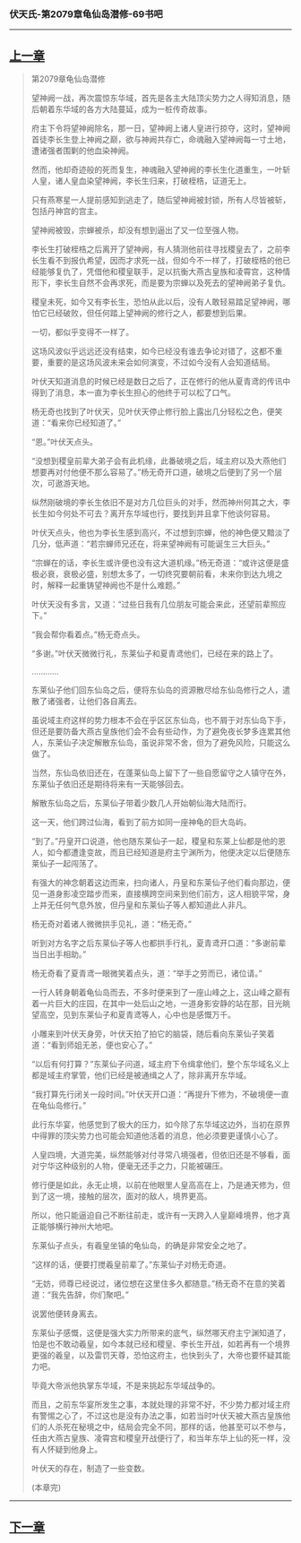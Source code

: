 ### 伏天氏-第2079章龟仙岛潜修-69书吧

--------
[上一章](./de54b74ba25fa1b2414fd704317d8b08.md)
--------


>
>
>
>第2079章龟仙岛潜修
>
>望神阙一战，再次震惊东华域，首先是各主大陆顶尖势力之人得知消息，随后朝着东华域的各方大陆蔓延，成为一桩传奇故事。
>
>府主下令将望神阙除名，那一日，望神阙上诸人皇进行掠夺，这时，望神阙首徒李长生登上神阙之巅，欲与神阙共存亡，命魂融入望神阙每一寸土地，遭诸强者围剿的他血染神阙。
>
>然而，他却奇迹般的死而复生，神魂融入望神阙的李长生化道重生，一叶斩人皇，诸人皇血染望神阙，李长生归来，打破桎梏，证道无上。
>
>只有燕寒星一人提前感知到逃走了，随后望神阙被封锁，所有人尽皆被斩，包括丹神宫的宫主。
>
>望神阙被毁，宗蝉被杀，却没有想到逼出了又一位至强人物。
>
>李长生打破桎梏之后离开了望神阙，有人猜测他前往寻找稷皇去了，之前李长生看不到报仇希望，因而才求死一战，但如今不一样了，打破桎梏的他已经能够复仇了，凭借他和稷皇联手，足以抗衡大燕古皇族和凌霄宫，这种情形下，李长生自然不会再求死，而是要为宗蝉以及死去的望神阙弟子复仇。
>
>稷皇未死，如今又有李长生，恐怕从此以后，没有人敢轻易踏足望神阙，哪怕它已经破败，但任何踏上望神阙的修行之人，都要想到后果。
>
>一切，都似乎变得不一样了。
>
>这场风波似乎远远还没有结束，如今已经没有谁去争论对错了，这都不重要，重要的是这场风波未来会如何演变，不过如今没有人会知道结局。
>
>叶伏天知道消息的时候已经是数日之后了，正在修行的他从夏青鸢的传讯中得到了消息，本一直为李长生担心的他终于可以松了口气。
>
>杨无奇也找到了叶伏天，见叶伏天停止修行脸上露出几分轻松之色，便笑道：“看来你已经知道了。”
>
>“恩。”叶伏天点头。
>
>“没想到稷皇前辈大弟子会有此机缘，此番破境之后，域主府以及大燕他们想要再对付他便不那么容易了。”杨无奇开口道，破境之后便到了另一个层次，可遨游天地。
>
>纵然刚破境的李长生依旧不是对方几位巨头的对手，然而神州何其之大，李长生如今何处不可去？离开东华域也行，要找到并且拿下他谈何容易。
>
>叶伏天点头，他也为李长生感到高兴，不过想到宗蝉，他的神色便又黯淡了几分，低声道：“若宗蝉师兄还在，将来望神阙有可能诞生三大巨头。”
>
>“宗蝉在的话，李长生或许便也没有这大道机缘。”杨无奇道：“或许这便是盛极必衰，衰极必盛，别想太多了，一切终究要朝前看，未来你到达九境之时，解释一起重铸望神阙也不是什么难题。”
>
>叶伏天没有多言，又道：“过些日我有几位朋友可能会来此，还望前辈照应下。”
>
>“我会帮你看着点。”杨无奇点头。
>
>“多谢。”叶伏天微微行礼，东莱仙子和夏青鸢他们，已经在来的路上了。
>
>…………
>
>东莱仙子他们回东仙岛之后，便将东仙岛的资源散尽给东仙岛修行之人，遣散了诸强者，让他们各自离去。
>
>虽说域主府这样的势力根本不会在乎区区东仙岛，也不屑于对东仙岛下手，但还是要防备大燕古皇族他们会不会有些动作，为了避免夜长梦多连累其他人，东莱仙子决定解散东仙岛，虽说非常不舍，但为了避免风险，只能这么做了。
>
>当然，东仙岛依旧还在，在蓬莱仙岛上留下了一些自愿留守之人镇守在外，东莱仙子依旧还是期待将来有一天能够回去。
>
>解散东仙岛之后，东莱仙子带着少数几人开始朝仙海大陆而行。
>
>这一天，他们跨过仙海，看到了前方如同一座神龟的巨大岛屿。
>
>“到了。”丹皇开口说道，他也随东莱仙子一起，稷皇和东莱上仙都是他的恩人，如今都遭逢变故，而且已经知道是府主宁渊所为，他便决定以后便随东莱仙子一起闯荡了。
>
>有强大的神念朝着这边而来，扫向诸人，丹皇和东莱仙子他们看向那边，便见一道身影凌空踏步而来，直接横跨空间来到他们前方，这人相貌平常，身上并无任何气息外放，但丹皇和东莱仙子等人都知道此人非凡。
>
>杨无奇对着诸人微微拱手见礼，道：“杨无奇。”
>
>听到对方名字之后东莱仙子等人也都拱手行礼，夏青鸢开口道：“多谢前辈当日出手相助。”
>
>杨无奇看了夏青鸢一眼微笑着点头，道：“举手之劳而已，诸位请。”
>
>一行人转身朝着龟仙岛而去，不多时便来到了一座山峰之上，这山峰之巅有着一片巨大的庄园，在其中一处后山之地，一道身影安静的站在那，目光眺望高空，见到东莱仙子和夏青鸢等人，心中也是感慨万千。
>
>小雕来到叶伏天身旁，叶伏天拍了拍它的脑袋，随后看向东莱仙子笑着道：“看到师姐无恙，便也安心了。”
>
>“以后有何打算？”东莱仙子问道，域主府下令缉拿他们，整个东华域名义上都是域主府掌管，他们已经是被通缉之人了，除非离开东华域。
>
>“我打算先行闭关一段时间。”叶伏天开口道：“再提升下修为，不破境便一直在龟仙岛修行。”
>
>此行东华宴，他感觉到了极大的压力，如今除了东华域这边外，当初在原界中得罪的顶尖势力也可能会知道他活着的消息，他必须要更谨慎小心了。
>
>人皇四境，大道完美，纵然能够对付寻常八境强者，但依旧还是不够看，面对宁华这种级别的人物，便毫无还手之力，只能被碾压。
>
>修行便是如此，永无止境，以前在他眼里人皇高高在上，乃是通天修为，但到了这一境，接触的层次，面对的敌人，境界更高。
>
>所以，他只能逼迫自己不断往前走，或许有一天跨入人皇巅峰境界，他才真正能够横行神州大地吧。
>
>东莱仙子点头，有羲皇坐镇的龟仙岛，的确是非常安全之地了。
>
>“这样的话，便要打搅羲皇前辈了。”东莱仙子对杨无奇道。
>
>“无妨，师尊已经说过，诸位想在这里住多久都随意。”杨无奇不在意的笑着道：“我先告辞，你们聚吧。”
>
>说罢他便转身离去。
>
>东莱仙子感慨，这便是强大实力所带来的底气，纵然哪天府主宁渊知道了，怕是也不敢动羲皇，如今本就已经和稷皇、李长生开战，如若再有一个境界更强的羲皇，以及雷罚天尊，恐怕这府主，也快到头了，大帝也要怀疑其能力吧。
>
>毕竟大帝派他执掌东华域，不是来挑起东华域战争的。
>
>而且，之前东华宴所发生之事，本就处理的非常不好，不少势力都对域主府有警惕之心了，不过这也是没有办法之事，如若当时叶伏天被大燕古皇族他们的人杀死在秘境之中，结局会完全不同，那样的话，他甚至可以不参与，任由大燕古皇族、凌霄宫和稷皇开战便行了，和当年东华上仙的死一样，没有人怀疑到他身上。
>
>叶伏天的存在，制造了一些变数。
>
>(本章完)
>
>

--------
[下一章](./cc47d9b685cad6a94cf7b75f2d5c0efc.md)
--------
